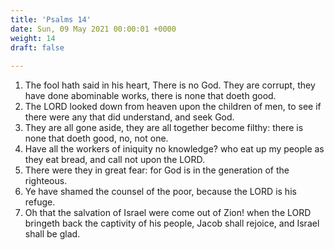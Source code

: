 ```yaml
---
title: 'Psalms 14'
date: Sun, 09 May 2021 00:00:01 +0000
weight: 14
draft: false
  
---
```


1. The fool hath said in his heart, There is no God. They are corrupt, they have done abominable works, there is none that doeth good.
2. The LORD looked down from heaven upon the children of men, to see if there were any that did understand, and seek God.
3. They are all gone aside, they are all together become filthy: there is none that doeth good, no, not one.
4. Have all the workers of iniquity no knowledge? who eat up my people as they eat bread, and call not upon the LORD.
5. There were they in great fear: for God is in the generation of the righteous.
6. Ye have shamed the counsel of the poor, because the LORD is his refuge.
7. Oh that the salvation of Israel were come out of Zion! when the LORD bringeth back the captivity of his people, Jacob shall rejoice, and Israel shall be glad.
